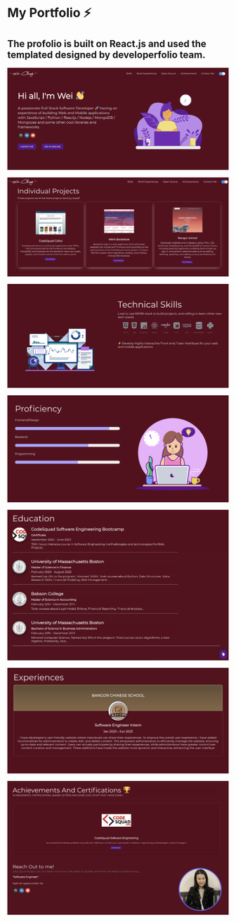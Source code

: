# My Portfolio ⚡️ 
## The profolio is built on React.js and used the templated designed by developerfolio team.


<p align="center">
  <kbd>
<img src="/face-1.png" alt="Image description">
  </kbd>
</p>

<p align="center">
  <kbd>
<img src="/face-2.png" alt="Image description">
  </kbd>
</p>

<p align="center">
  <kbd>
<img src="/face-3.png" alt="Image description">
  </kbd>
</p>

<p align="center">
  <kbd>
<img src="/face-4.png" alt="Image description">
  </kbd>
</p>

<p align="center">
  <kbd>
<img src="/face-5.png" alt="Image description">
  </kbd>
</p>

<p align="center">
  <kbd>
<img src="/face-6.png" alt="Image description">
  </kbd>
</p>

<p align="center">
  <kbd>
<img src="/face-7.png" alt="Image description">
  </kbd>
</p>
